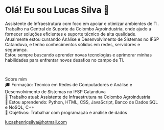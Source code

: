 # Olá! Eu sou Lucas Silva 👋
Assistente de Infraestrutura com foco em apoiar e otimizar ambientes de TI. <br/>
Trabalho na Central de Suporte da Colombo Agroindustria, onde ajudo a fornecer soluções eficientes e suporte técnico de alta qualidade. <br/>
Atualmente estou cursando Análise e Desenvolvimento de Sistemas no IFSP Catanduva, e tenho conhecimentos sólidos em redes, servidores e segurança. <br/>
Estou sempre buscando aprender novas tecnologias e aprimorar minhas habilidades para enfrentar novos desafios no campo de TI.<br/>

<br/>

Sobre mim<br/>
🎓 Formação: Técnico em Redes de Computadores e Análise e Desenvolvimento de Sistemas no IFSP Catanduva <br/>
💼 Trabalho atual: Assistente de Infraestrutura na Colombo Agroindustria<br/>
🌱 Estou aprendendo: Python, HTML, CSS, JavaScript, Banco de Dados SQL e NoSQL, C++<br/>
🎯 Objetivos: Trabalhar com programação e análise de dados<br/>

lucashenriqsilva@hotmail.com
